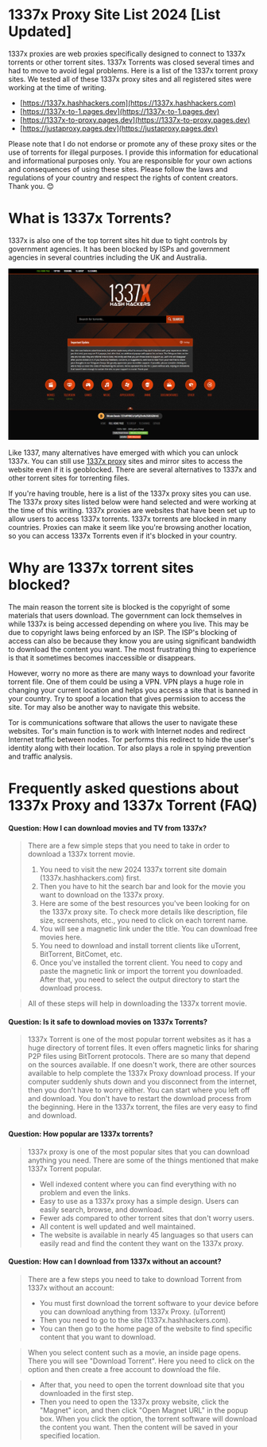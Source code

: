 # 1337x Proxy Site List 2024 [List Updated]

1337x proxies are web proxies specifically designed to connect to 1337x torrents or other torrent sites. 1337x Torrents was closed several times and had to move to avoid legal problems.
Here is a list of the 1337x torrent proxy sites. We tested all of these 1337x proxy sites and all registered sites were working at the time of writing.

- [https://1337x.hashhackers.com](https://1337x.hashhackers.com)
- [https://1337x-to-1.pages.dev](https://1337x-to-1.pages.dev)
- [https://1337x-to-proxy.pages.dev](https://1337x-to-proxy.pages.dev)
- [https://justaproxy.pages.dev](https://justaproxy.pages.dev)



Please note that I do not endorse or promote any of these proxy sites or the use of torrents for illegal purposes. I provide this information for educational and informational purposes only. You are responsible for your own actions and consequences of using these sites. Please follow the laws and regulations of your country and respect the rights of content creators. Thank you. 😊

# What is 1337x Torrents?
1337x is also one of the top torrent sites hit due to tight controls by government agencies. It has been blocked by ISPs and government agencies in several countries including the UK and Australia.

![1337x Proxy](https://raw.githubusercontent.com/1337-to/1337x-Proxy-List/refs/heads/main/1337x-Proxy-List.PNG)

Like 1337, many alternatives have emerged with which you can unlock 1337x. You can still use [1337x proxy](https://1337x.hashhackers.com) sites and mirror sites to access the website even if it is geoblocked. There are several alternatives to 1337x and other torrent sites for torrenting files.

If you're having trouble, here is a list of the 1337x proxy sites you can use. The 1337x proxy sites listed below were hand selected and were working at the time of this writing.
1337x proxies are websites that have been set up to allow users to access 1337x torrents. 1337x torrents are blocked in many countries. Proxies can make it seem like you're browsing another location, so you can access 1337x Torrents even if it's blocked in your country.

# Why are 1337x torrent sites blocked?
The main reason the torrent site is blocked is the copyright of some materials that users download. The government can lock themselves in while 1337x is being accessed depending on where you live. This may be due to copyright laws being enforced by an ISP. The ISP's blocking of access can also be because they know you are using significant bandwidth to download the content you want. The most frustrating thing to experience is that it sometimes becomes inaccessible or disappears.

However, worry no more as there are many ways to download your favorite torrent file. One of them could be using a VPN. VPN plays a huge role in changing your current location and helps you access a site that is banned in your country. Try to spoof a location that gives permission to access the site. Tor may also be another way to navigate this website.

Tor is communications software that allows the user to navigate these websites. Tor's main function is to work with Internet nodes and redirect Internet traffic between nodes. Tor performs this redirect to hide the user's identity along with their location. Tor also plays a role in spying prevention and traffic analysis.


# Frequently asked questions about 1337x Proxy and 1337x Torrent (FAQ)
#### Question: How I can download movies and TV from 1337x?
> There are a few simple steps that you need to take in order to download a 1337x torrent movie.
> 1. You need to visit the new 2024 1337x torrent site domain (1337x.hashhackers.com) first.
> 2. Then you have to hit the search bar and look for the movie you want to download on the 1337x proxy.
> 3. Here are some of the best resources you've been looking for on the 1337x proxy site. To check more details like description, file size, screenshots, etc., you need to click on each torrent name.
> 4. You will see a magnetic link under the title. You can download free movies here.
> 5. You need to download and install torrent clients like uTorrent, BitTorrent, BitComet, etc.
> 6. Once you've installed the torrent client. You need to copy and paste the magnetic link or import the torrent you downloaded. After that, you need to select the output directory to start the download process.

> All of these steps will help in downloading the 1337x torrent movie.

#### Question: Is it safe to download movies on 1337x Torrents?
> 1337x Torrent is one of the most popular torrent websites as it has a huge directory of torrent files. It even offers magnetic links for sharing P2P files using BitTorrent protocols. There are so many that depend on the sources available. If one doesn't work, there are other sources available to help complete the 1337x Proxy download process. If your computer suddenly shuts down and you disconnect from the internet, then you don't have to worry either. You can start where you left off and download. You don't have to restart the download process from the beginning. Here in the 1337x torrent, the files are very easy to find and download.

#### Question: How popular are 1337x torrents?
> 1337x proxy is one of the most popular sites that you can download anything you need. There are some of the things mentioned that make 1337x Torrent popular.
> - Well indexed content where you can find everything with no problem and even the links.
> - Easy to use as a 1337x proxy has a simple design. Users can easily search, browse, and download.
> - Fewer ads compared to other torrent sites that don't worry users.
> - All content is well updated and well maintained.
> - The website is available in nearly 45 languages so that users can easily read and find the content they want on the 1337x proxy.

#### Question: How can I download from 1337x without an account?
> There are a few steps you need to take to download Torrent from 1337x without an account:
> - You must first download the torrent software to your device before you can download anything from 1337x Proxy. (uTorrent)
> - Then you need to go to the site (1337x.hashhackers.com).
> - You can then go to the home page of the website to find specific content that you want to download.

> When you select content such as a movie, an inside page opens. There you will see "Download Torrent". Here you need to click on the option and then create a free account to download the file.

> - After that, you need to open the torrent download site that you downloaded in the first step.
> - Then you need to open the 1337x proxy website, click the "Magnet" icon, and then click "Open Magnet URL" in the popup box. When you click the option, the torrent software will download the content you want. Then the content will be saved in your specified location.
